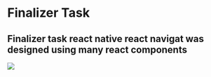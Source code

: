 # Finalizer Task

## Finalizer task react native react navigat was designed using many react components

![](finalizer.gif)
